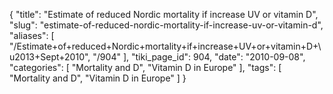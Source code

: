 {
    "title": "Estimate of reduced Nordic mortality if increase UV or vitamin D",
    "slug": "estimate-of-reduced-nordic-mortality-if-increase-uv-or-vitamin-d",
    "aliases": [
        "/Estimate+of+reduced+Nordic+mortality+if+increase+UV+or+vitamin+D+\u2013+Sept+2010",
        "/904"
    ],
    "tiki_page_id": 904,
    "date": "2010-09-08",
    "categories": [
        "Mortality and D",
        "Vitamin D in Europe"
    ],
    "tags": [
        "Mortality and D",
        "Vitamin D in Europe"
    ]
}